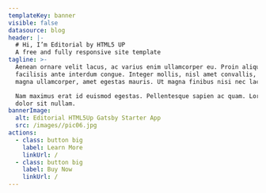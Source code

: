 ```yaml
---
templateKey: banner
visible: false
datasource: blog
header: |-
  # Hi, I’m Editorial by HTML5 UP
  A free and fully responsive site template
tagline: >-
  Aenean ornare velit lacus, ac varius enim ullamcorper eu. Proin aliquam
  facilisis ante interdum congue. Integer mollis, nisl amet convallis, porttitor
  magna ullamcorper, amet egestas mauris. Ut magna finibus nisi nec lacinia. 

  Nam maximus erat id euismod egestas. Pellentesque sapien ac quam. Lorem ipsum
  dolor sit nullam.  
bannerImage:
  alt: Editorial HTML5Up Gatsby Starter App
  src: /images//pic06.jpg
actions:
  - class: button big
    label: Learn More
    linkUrl: /
  - class: button big
    label: Buy Now
    linkUrl: /
---
```


